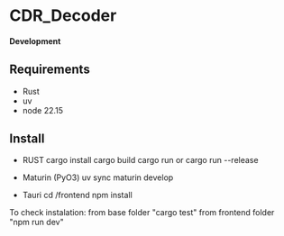 # CDR_Decoder




#### Development

## Requirements

 - Rust
 - uv
 - node 22.15

## Install

* RUST
    cargo install
    cargo build
    cargo run or cargo run --release

* Maturin (PyO3)
    uv sync
    maturin develop

* Tauri
    cd /frontend
    npm install

To check instalation:
from base folder "cargo test"
from frontend folder "npm run dev"
